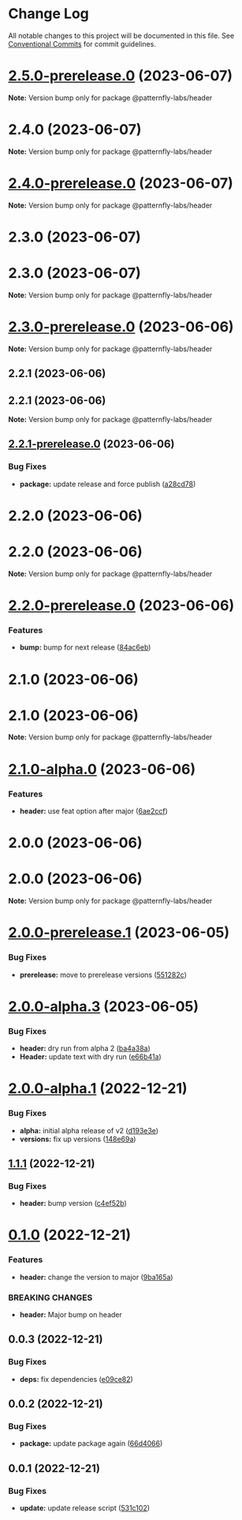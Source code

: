 # Change Log

All notable changes to this project will be documented in this file.
See [Conventional Commits](https://conventionalcommits.org) for commit guidelines.

# [2.5.0-prerelease.0](https://github.com/patternfly-labs/pf-react-release-playground/compare/@patternfly-labs/header@2.4.0...@patternfly-labs/header@2.5.0-prerelease.0) (2023-06-07)

**Note:** Version bump only for package @patternfly-labs/header





# 2.4.0 (2023-06-07)

**Note:** Version bump only for package @patternfly-labs/header





# [2.4.0-prerelease.0](https://github.com/patternfly-labs/pf-react-release-playground/compare/@patternfly-labs/header@2.3.0...@patternfly-labs/header@2.4.0-prerelease.0) (2023-06-07)

**Note:** Version bump only for package @patternfly-labs/header





# 2.3.0 (2023-06-07)



# 2.3.0 (2023-06-07)

**Note:** Version bump only for package @patternfly-labs/header





# [2.3.0-prerelease.0](https://github.com/patternfly-labs/pf-react-release-playground/compare/@patternfly-labs/header@2.2.1...@patternfly-labs/header@2.3.0-prerelease.0) (2023-06-06)

**Note:** Version bump only for package @patternfly-labs/header





## 2.2.1 (2023-06-06)



## 2.2.1 (2023-06-06)

**Note:** Version bump only for package @patternfly-labs/header





## [2.2.1-prerelease.0](https://github.com/patternfly-labs/pf-react-release-playground/compare/@patternfly-labs/header@2.2.0...@patternfly-labs/header@2.2.1-prerelease.0) (2023-06-06)


### Bug Fixes

* **package:** update release and force publish ([a28cd78](https://github.com/patternfly-labs/pf-react-release-playground/commit/a28cd781a6a435938c181ba36cdda88e68848396))





# 2.2.0 (2023-06-06)



# 2.2.0 (2023-06-06)

**Note:** Version bump only for package @patternfly-labs/header





# [2.2.0-prerelease.0](https://github.com/patternfly-labs/pf-react-release-playground/compare/@patternfly-labs/header@2.1.0...@patternfly-labs/header@2.2.0-prerelease.0) (2023-06-06)


### Features

* **bump:** bump for next release ([84ac6eb](https://github.com/patternfly-labs/pf-react-release-playground/commit/84ac6ebeed55b3d6a974415b6094eab6c8649bf4))





# 2.1.0 (2023-06-06)



# 2.1.0 (2023-06-06)

**Note:** Version bump only for package @patternfly-labs/header





# [2.1.0-alpha.0](https://github.com/patternfly-labs/pf-react-release-playground/compare/@patternfly-labs/header@2.0.0...@patternfly-labs/header@2.1.0-alpha.0) (2023-06-06)


### Features

* **header:** use feat option after major ([6ae2ccf](https://github.com/patternfly-labs/pf-react-release-playground/commit/6ae2ccfb2bc444b54c2a4dbd716079be6c73d945))





# 2.0.0 (2023-06-06)



# 2.0.0 (2023-06-06)

**Note:** Version bump only for package @patternfly-labs/header





# [2.0.0-prerelease.1](https://github.com/patternfly-labs/pf-react-release-playground/compare/@patternfly-labs/header@2.0.0-alpha.3...@patternfly-labs/header@2.0.0-prerelease.1) (2023-06-05)


### Bug Fixes

* **prerelease:** move to prerelease versions ([551282c](https://github.com/patternfly-labs/pf-react-release-playground/commit/551282c1dc371c2e956eb9576f20dd34f8f78edb))





# [2.0.0-alpha.3](https://github.com/patternfly-labs/pf-react-release-playground/compare/@patternfly-labs/header@2.0.0-alpha.1...@patternfly-labs/header@2.0.0-alpha.3) (2023-06-05)


### Bug Fixes

* **header:** dry run from alpha 2 ([ba4a38a](https://github.com/patternfly-labs/pf-react-release-playground/commit/ba4a38a6219abb4fe0871c83e631aecc5874b8e7))
* **Header:** update text with dry run ([e66b41a](https://github.com/patternfly-labs/pf-react-release-playground/commit/e66b41a3811de9da413d95696c28a5fb19a50516))





# [2.0.0-alpha.1](https://github.com/patternfly-labs/pf-react-release-playground/compare/@patternfly-labs/header@1.1.1...@patternfly-labs/header@2.0.0-alpha.1) (2022-12-21)


### Bug Fixes

* **alpha:** initial alpha release of v2 ([d193e3e](https://github.com/patternfly-labs/pf-react-release-playground/commit/d193e3eb5a4e83c62b9d35f8e65741fa4fcd09e8))
* **versions:** fix up versions ([148e69a](https://github.com/patternfly-labs/pf-react-release-playground/commit/148e69ab7cb93f75f6f94e1319aa120d0aada05d))





## [1.1.1](https://github.com/patternfly-labs/pf-react-release-playground/compare/@patternfly-labs/header@0.1.0...@patternfly-labs/header@1.1.1) (2022-12-21)


### Bug Fixes

* **header:** bump version ([c4ef52b](https://github.com/patternfly-labs/pf-react-release-playground/commit/c4ef52bbdab1a76f6f0544848e6bb9606fef9c47))





# [0.1.0](https://github.com/patternfly-labs/pf-react-release-playground/compare/@patternfly-labs/header@0.0.3...@patternfly-labs/header@0.1.0) (2022-12-21)


### Features

* **header:** change the version to major ([9ba165a](https://github.com/patternfly-labs/pf-react-release-playground/commit/9ba165a5b1bf5e12ee0582863254b93a7f8cc738))


### BREAKING CHANGES

* **header:** Major bump on header





## 0.0.3 (2022-12-21)


### Bug Fixes

* **deps:** fix dependencies ([e09ce82](https://github.com/patternfly-labs/pf-react-release-playground/commit/e09ce8228ebe2249ffc914b76139b08c4a3299c0))





## 0.0.2 (2022-12-21)

### Bug Fixes

- **package:** update package again ([66d4066](https://github.com/patternfly-labs/pf-react-release-playground/commit/66d406647adad6b937c28c27a6cad6a4def43bd5))

## 0.0.1 (2022-12-21)

### Bug Fixes

- **update:** update release script ([531c102](https://github.com/patternfly-labs/pf-react-release-playground/commit/531c10274582145dd724ac31ca292391c691fc8d))
